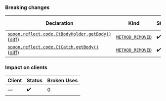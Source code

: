 ### Breaking changes
Declaration | Kind | Status | Impacted clients | Broken Uses
----------- | ---- | ------ | ---------------- | -----------
[`spoon.reflect.code.CtBodyHolder.getBody()`](https://github.com/spoon/spoon/blob/main//src/main/CtBodyHolder.java) ([diff](https://github.com/spoon/spoon/blob/main//src/main/CtBodyHolder.java)) | [`METHOD_REMOVED`]() | :heavy_check_mark: | None | None
[`spoon.reflect.code.CtCatch.getBody()`](https://github.com/spoon/spoon/blob/main//src/main/CtCatch.java) ([diff](https://github.com/spoon/spoon/blob/main//src/main/CtCatch.java)) | [`METHOD_REMOVED`]() | :heavy_check_mark: | None | None

### Impact on clients
Client | Status | Broken Uses
------ | ------ | -----------
— | :heavy_check_mark: | 0
